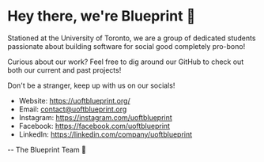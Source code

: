 # Hey there, we're Blueprint 👋

Stationed at the University of Toronto, we are a group of dedicated students passionate about building software for social good completely pro-bono!

Curious about our work? Feel free to dig around our GitHub to check out both our current and past projects!

Don't be a stranger, keep up with us on our socials!

- Website: https://uoftblueprint.org/
- Email: contact@uoftblueprint.org
- Instagram: https://instagram.com/uoftblueprint
- Facebook: https://facebook.com/uoftblueprint
- LinkedIn: https://linkedin.com/company/uoftblueprint

--
The Blueprint Team 💙
